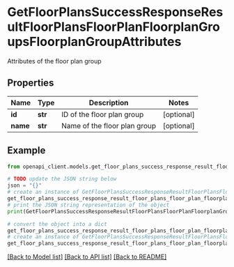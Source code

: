 # GetFloorPlansSuccessResponseResultFloorPlansFloorPlanFloorplanGroupsFloorplanGroupAttributes

Attributes of the floor plan group

## Properties

Name | Type | Description | Notes
------------ | ------------- | ------------- | -------------
**id** | **str** | ID of the floor plan group | [optional] 
**name** | **str** | Name of the floor plan group | [optional] 

## Example

```python
from openapi_client.models.get_floor_plans_success_response_result_floor_plans_floor_plan_floorplan_groups_floorplan_group_attributes import GetFloorPlansSuccessResponseResultFloorPlansFloorPlanFloorplanGroupsFloorplanGroupAttributes

# TODO update the JSON string below
json = "{}"
# create an instance of GetFloorPlansSuccessResponseResultFloorPlansFloorPlanFloorplanGroupsFloorplanGroupAttributes from a JSON string
get_floor_plans_success_response_result_floor_plans_floor_plan_floorplan_groups_floorplan_group_attributes_instance = GetFloorPlansSuccessResponseResultFloorPlansFloorPlanFloorplanGroupsFloorplanGroupAttributes.from_json(json)
# print the JSON string representation of the object
print(GetFloorPlansSuccessResponseResultFloorPlansFloorPlanFloorplanGroupsFloorplanGroupAttributes.to_json())

# convert the object into a dict
get_floor_plans_success_response_result_floor_plans_floor_plan_floorplan_groups_floorplan_group_attributes_dict = get_floor_plans_success_response_result_floor_plans_floor_plan_floorplan_groups_floorplan_group_attributes_instance.to_dict()
# create an instance of GetFloorPlansSuccessResponseResultFloorPlansFloorPlanFloorplanGroupsFloorplanGroupAttributes from a dict
get_floor_plans_success_response_result_floor_plans_floor_plan_floorplan_groups_floorplan_group_attributes_from_dict = GetFloorPlansSuccessResponseResultFloorPlansFloorPlanFloorplanGroupsFloorplanGroupAttributes.from_dict(get_floor_plans_success_response_result_floor_plans_floor_plan_floorplan_groups_floorplan_group_attributes_dict)
```
[[Back to Model list]](../README.md#documentation-for-models) [[Back to API list]](../README.md#documentation-for-api-endpoints) [[Back to README]](../README.md)


